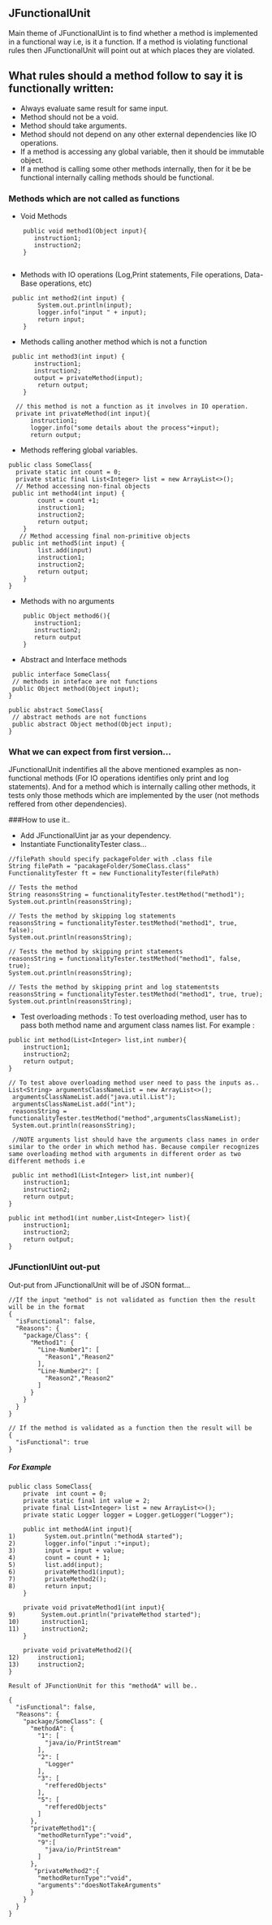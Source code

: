 ## JFunctionalUnit
Main theme of JFunctionalUint is to find whether a method is implemented in a functional way i.e, is it a function. If a method is violating functional rules then JFunctionalUnit will point out at which places they are violated.

## What rules should a method follow to say it is functionally written:
- Always evaluate same result for same input.
- Method should not be a void.
- Method should take arguments.
- Method should not depend on any other external dependencies like IO operations.
- If a method is accessing any global variable, then it should be immutable object.
- If a method is calling some other methods internally, then for it be be functional internally calling methods should be functional.

### Methods which are not called as functions
- Void Methods
``` 
    public void method1(Object input){
       instruction1;
       instruction2;
    }
    
``` 
- Methods with IO operations (Log,Print statements, File operations, Data-Base operations, etc)
```
 public int method2(int input) {
        System.out.println(input);
        logger.info("input " + input);
        return input;
    }
```
- Methods calling another method which is not a function
```
 public int method3(int input) {
       instruction1;
       instruction2;
       output = privateMethod(input);
        return output;
    }
    
  // this method is not a function as it involves in IO operation.
  private int privateMethod(int input){
      instruction1;
      logger.info("some details about the process"+input);
      return output;
```
- Methods reffering global variables.
```
public class SomeClass{
  private static int count = 0;
  private static final List<Integer> list = new ArrayList<>();
  // Method accessing non-final objects
 public int method4(int input) {
        count = count +1;
        instruction1;
        instruction2;
        return output;
    }
   // Method accessing final non-primitive objects
 public int method5(int input) {
        list.add(input)
        instruction1;
        instruction2;
        return output;
    }
}
```
- Methods with no arguments
``` 
    public Object method6(){
       instruction1;
       instruction2;
       return output
    }
``` 
- Abstract and Interface methods
```
 public interface SomeClass{
 // methods in inteface are not functions
 public Object method(Object input);
}

public abstract SomeClass{
 // abstract methods are not functions
 public abstract Object method(Object input);
}
```
### What we can expect from first version...
JFunctionalUnit indentifies all the above mentioned examples as non-functional methods (For IO operations identifies only print and log statements). And for a method which is internally calling other methods, it tests only those methods which are implemented by the user (not methods reffered from other dependencies).


###How to use it..
- Add JFunctionalUint jar as your dependency.
- Instantiate FunctionalityTester class...
```
//filePath should specify packageFolder with .class file
String filePath = "pacakageFolder/SomeClass.class" 
FunctionalityTester ft = new FunctionalityTester(filePath)

// Tests the method
String reasonsString = functionalityTester.testMethod("method1");
System.out.println(reasonsString);

// Tests the method by skipping log statements
reasonsString = functionalityTester.testMethod("method1", true, false);
System.out.println(reasonsString);

// Tests the method by skipping print statements
reasonsString = functionalityTester.testMethod("method1", false, true);
System.out.println(reasonsString);

// Tests the method by skipping print and log statementsts
reasonsString = functionalityTester.testMethod("method1", true, true);
System.out.println(reasonsString);
```
- Test overloading methods : To test overloading method, user has to pass both method name and argument class names list. For example : 
```
public int method(List<Integer> list,int number){
    instruction1;
    instruction2;
    return output;
}

// To test above overloading method user need to pass the inputs as..
List<String> argumentsClassNameList = new ArrayList<>();
 argumentsClassNameList.add("java.util.List");
 argumentsClassNameList.add("int");
 reasonsString = functionalityTester.testMethod("method",argumentsClassNameList);
 System.out.println(reasonsString);
 
 //NOTE arguments list should have the arguments class names in order similar to the order in which method has. Because compiler recognizes same overloading method with arguments in different order as two different methods i.e
 
 public int method1(List<Integer> list,int number){
    instruction1;
    instruction2;
    return output;
}

public int method1(int number,List<Integer> list){
    instruction1;
    instruction2;
    return output;
}
```
### JFunctionlUint out-put
Out-put from JFunctionalUnit will be of JSON format...
```
//If the input "method" is not validated as function then the result will be in the format
{
  "isFunctional": false,
  "Reasons": {
    "package/Class": {
      "Method1": {
        "Line-Number1": [
          "Reason1","Reason2"
        ],
        "Line-Number2": [
          "Reason2","Reason2"
        ]
      }
    }
  }
}

// If the method is validated as a function then the result will be
{
  "isFunctional": true
}
```
##### For Example 

```
public class SomeClass{
    private  int count = 0;
    private static final int value = 2;
    private final List<Integer> list = new ArrayList<>();
    private static Logger logger = Logger.getLogger("Logger");
    
    public int methodA(int input){
1)        System.out.println("methodA started");
2)        logger.info("input :"+input);
3)        input = input + value;
4)        count = count + 1;
5)        list.add(input);
6)        privateMethod1(input);
7)        privateMethod2();
8)        return input;
    }
    
    private void privateMethod1(int input){
9)       System.out.println("privateMethod started");
10)      instruction1;
11)      instruction2;
    }
    
    private void privateMethod2(){
12)     instruction1;
13)     instruction2;
}

Result of JFunctionUnit for this "methodA" will be..

{
  "isFunctional": false,
  "Reasons": {
    "package/SomeClass": {
      "methodA": {
        "1": [
          "java/io/PrintStream"
        ],
        "2": [
          "Logger"
        ],
        "3": [
          "refferedObjects"
        ],
        "5": [
          "refferedObjects"
        ]
      },
      "privateMethod1":{
        "methodReturnType":"void",
        "9":[
          "java/io/PrintStream"
        ]
      },
       "privateMethod2":{
        "methodReturnType":"void",
        "arguments":"doesNotTakeArguments"
      }
    }
  }
}

```


    
